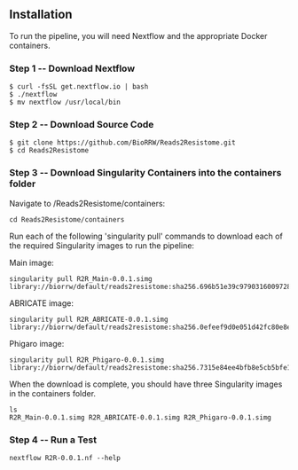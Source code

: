 Installation
------------

To run the pipeline, you will need Nextflow and the appropriate Docker containers.

### Step 1 -- Download Nextflow
```
$ curl -fsSL get.nextflow.io | bash
$ ./nextflow
$ mv nextflow /usr/local/bin
```

### Step 2 -- Download Source Code
```
$ git clone https://github.com/BioRRW/Reads2Resistome.git
$ cd Reads2Resistome
```

### Step 3 -- Download Singularity Containers into the containers folder
Navigate to /Reads2Resistome/containers: 
```
cd Reads2Resistome/containers
```
Run each of the following 'singularity pull' commands to download each of the required Singularity images to run the pipeline:

Main image:
```
singularity pull R2R_Main-0.0.1.simg library://biorrw/default/reads2resistome:sha256.696b51e39c9790316009728a5f26500aafa5d03331afaf3c96fe119909d8ed95
```
ABRICATE image:
```
singularity pull R2R_ABRICATE-0.0.1.simg  library://biorrw/default/reads2resistome:sha256.0efeef9d0e051d42fc80e8e3edcb0ab45d69dbad836f0ac65533196d7b9fe4d9
```
Phigaro image:
```
singularity pull R2R_Phigaro-0.0.1.simg library://biorrw/default/reads2resistome:sha256.7315e84ee4bfb8e5cb5bfe1aa76067a2cd6efc52e642b7d5e4a3f0a8fbc006d4
```

When the download is complete, you should have three Singularity images in the containers folder.
```
ls
R2R_Main-0.0.1.simg R2R_ABRICATE-0.0.1.simg R2R_Phigaro-0.0.1.simg
```

### Step 4 -- Run a Test
```
nextflow R2R-0.0.1.nf --help
```
